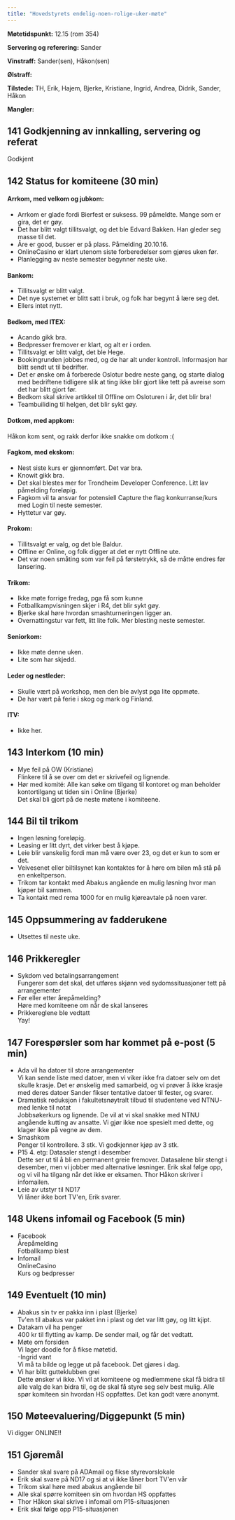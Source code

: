 ```yaml
---
title: "Hovedstyrets endelig-noen-rolige-uker-møte"
---
```


**Møtetidspunkt:** 12.15 (rom 354)  

**Servering og referering:** Sander  

**Vinstraff:** Sander(sen), Håkon(sen)  

**Ølstraff:**  

**Tilstede:** TH, Erik, Hajem, Bjerke, Kristiane, Ingrid, Andrea, Didrik, Sander, Håkon  

**Mangler:**  

## 141 Godkjenning av innkalling, servering og referat 

Godkjent

## 142 Status for komiteene (30 min)

#### Arrkom, med velkom og jubkom:
- Arrkom er glade fordi Bierfest er suksess. 99 påmeldte. Mange som er gira, det er gøy.  
- Det har blitt valgt tillitsvalgt, og det ble Edvard Bakken. Han gleder seg masse til det.  
- Åre er good, busser er på plass. Påmelding 20.10.16.  
- OnlineCasino er klart utenom siste forberedelser som gjøres uken før.  
- Planlegging av neste semester begynner neste uke.  

#### Bankom:  
- Tillitsvalgt er blitt valgt.  
- Det nye systemet er blitt satt i bruk, og folk har begynt å lære seg det.  
- Ellers intet nytt.  

#### Bedkom, med ITEX:  
- Acando gikk bra.  
- Bedpresser fremover er klart, og alt er i orden.  
- Tillitsvalgt er blitt valgt, det ble Hege.  
- Bookingrunden jobbes med, og de har alt under kontroll. Informasjon har blitt sendt ut til bedrifter.  
- Det er ønske om å forberede Oslotur bedre neste gang, og starte dialog med bedriftene tidligere slik at ting ikke blir gjort like tett på avreise som det har blitt gjort før.  
- Bedkom skal skrive artikkel til Offline om Osloturen i år, det blir bra!  
- Teambuiliding til helgen, det blir sykt gøy.  

#### Dotkom, med appkom:
Håkon kom sent, og rakk derfor ikke snakke om dotkom :(  

#### Fagkom, med ekskom:  
- Nest siste kurs er gjennomført. Det var bra.  
- Knowit gikk bra.  
- Det skal blestes mer for Trondheim Developer Conference. Litt lav påmelding foreløpig.  
- Fagkom vil ta ansvar for potensiell Capture the flag konkurranse/kurs med Login til neste semester.  
- Hyttetur var gøy.  

#### Prokom:  
- Tillitsvalgt er valg, og det ble Baldur.  
- Offline er Online, og folk digger at det er nytt Offline ute.  
- Det var noen småting som var feil på førstetrykk, så de måtte endres før lansering.  

#### Trikom:  
- Ikke møte forrige fredag, pga få som kunne  
- Fotballkampvisningen skjer i R4, det blir sykt gøy.  
- Bjerke skal høre hvordan smashturneringen ligger an.  
- Overnattingstur var fett, litt lite folk. Mer blesting neste semester.  

#### Seniorkom: 
- Ikke møte denne uken.  
- Lite som har skjedd.  

#### Leder og nestleder:  
- Skulle vært på workshop, men den ble avlyst pga lite oppmøte.  
- De har vært på ferie i skog og mark og Finland.  

#### ITV: 
- Ikke her.  

## 143 Interkom (10 min) 
- Mye feil på OW (Kristiane)  
Flinkere til å se over om det er skrivefeil og lignende.
- Hør med komité: Alle kan søke om tilgang til kontoret og man beholder kontortilgang ut tiden sin i Online (Bjerke)  
Det skal bli gjort på de neste møtene i komiteene. 

## 144 Bil til trikom
- Ingen løsning foreløpig.  
- Leasing er litt dyrt, det virker best å kjøpe.  
- Leie blir vanskelig fordi man må være over 23, og det er kun to som er det.  
- Veivesenet eller biltilsynet kan kontaktes for å høre om bilen må stå på en enkeltperson.  
- Trikom tar kontakt med Abakus angående en mulig løsning hvor man kjøper bil sammen.  
- Ta kontakt med rema 1000 for en mulig kjøreavtale på noen varer.  

## 145 Oppsummering av fadderukene 
- Utsettes til neste uke.  

## 146 Prikkeregler
- Sykdom ved betalingsarrangement  
Fungerer som det skal, det utføres skjønn ved sydomssituasjoner tett på arrangementer
- Før eller etter årepåmelding?  
Høre med komiteene om når de skal lanseres  
- Prikkereglene ble vedtatt  
Yay!  

## 147 Forespørsler som har kommet på e-post (5 min) 
- Ada vil ha datoer til store arrangementer  
Vi kan sende liste med datoer, men vi viker ikke fra datoer selv om det skulle krasje.
Det er ønskelig med samarbeid, og vi prøver å ikke krasje med deres datoer
Sander fikser tentative datoer til fester, og svarer.  
- Dramatisk reduksjon i fakultetsnøytralt tilbud til studentene ved NTNU- med lenke til notat  
Jobbsøkerkurs og lignende. De vil at vi skal snakke med NTNU angående kutting av ansatte.
Vi gjør ikke noe spesielt med dette, og klager ikke på vegne av dem.  
- Smashkom  
Penger til kontrollere. 3 stk. Vi godkjenner kjøp av 3 stk.  
- P15 4. etg: Datasaler stengt i desember  
Dette ser ut til å bli en permanent greie fremover. Datasalene blir stengt i desember, men vi jobber med alternative løsninger.
Erik skal følge opp, og vi vil ha tilgang når det ikke er eksamen. Thor Håkon skriver i infomailen.  
- Leie av utstyr til ND17  
Vi låner ikke bort TV'en, Erik svarer.  

## 148 Ukens infomail og Facebook (5 min)  
- Facebook  
Årepåmelding  
Fotballkamp blest  
- Infomail  
OnlineCasino  
Kurs og bedpresser  

## 149 Eventuelt (10 min)
- Abakus sin tv er pakka inn i plast (Bjerke)  
Tv'en til abakus var pakket inn i plast og det var litt gøy, og litt kjipt.   
- Datakam vil ha penger  
400 kr til flytting av kamp. De sender mail, og får det vedtatt.  
- Møte om forsiden  
Vi lager doodle for å fikse møtetid.  
-Ingrid vant  
Vi må ta bilde og legge ut på facebook. Det gjøres i dag.  
- Vi har blitt gutteklubben grei  
Dette ønsker vi ikke. Vi vil at komiteene og medlemmene skal få bidra til alle valg de kan bidra til, og de skal få styre seg selv best mulig.
Alle spør komiteen sin hvordan HS oppfattes. Det kan godt være anonymt.  

## 150 Møteevaluering/Diggepunkt (5 min)
Vi digger ONLINE!!  

## 151 Gjøremål
- Sander skal svare på ADAmail og fikse styrevorslokale  
- Erik skal svare på ND17 og si at vi ikke låner bort TV'en vår  
- Trikom skal høre med abakus angående bil  
- Alle skal spørre komiteen sin om hvordan HS oppfattes  
- Thor Håkon skal skrive i infomail om P15-situasjonen  
- Erik skal følge opp P15-situasjonen